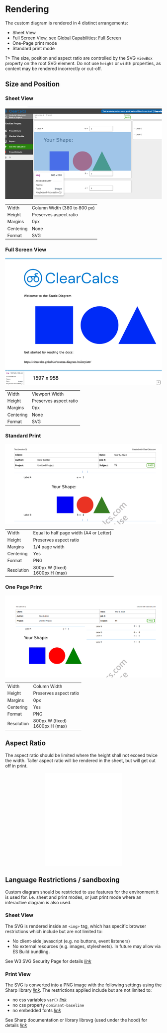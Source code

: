 # Rendering

The custom diagram is rendered in 4 distinct arrangements:

-   Sheet View
-   Full Screen View, see [Global Capabilities: Full Screen](/global-capabilities?id=full-screen)
-   One-Page print mode
-   Standard print mode

?> The size, position and aspect ratio are controlled by the SVG `viewBox` property on the root SVG element. Do not use `height` or `width` properties, as content may be rendered incorrectly or cut-off.

## Size and Position

### Sheet View

<div style="text-align: center;">

![Screenshot of the custom diagram in sheet view](_media/static-diagram-rendering/sheet-size-padding.png ":size=400")

</div>

|           |                              |
| --------- | ---------------------------- |
| Width     | Column Width (380 to 800 px) |
| Height    | Preserves aspect ratio       |
| Margins   | 0px                          |
| Centering | None                         |
| Format    | SVG                          |

### Full Screen View

<div style="text-align: center;">

![Standard](_media/static-diagram-rendering/fullscreen-scaling-text.png ":size=400")

</div>

|           |                        |
| --------- | ---------------------- |
| Width     | Viewport Width         |
| Height    | Preserves aspect ratio |
| Margins   | 0px                    |
| Centering | None                   |
| Format    | SVG                    |

### Standard Print

<div style="text-align: center;">

![Standard](_media/static-diagram-rendering/standard-print-size-padding.png ":size=400")

</div>

|            |                                         |
| ---------- | --------------------------------------- |
| Width      | Equal to half page width (A4 or Letter) |
| Height     | Preserves aspect ratio                  |
| Margins    | 1/4 page width                          |
| Centering  | Yes                                     |
| Format     | PNG                                     |
| Resolution | 800px W (fixed) <br> 1600px H (max)     |

### One Page Print

<div style="text-align: center;">

![One Page](_media/static-diagram-rendering/one-page-print-size-padding.png ":size=400")

</div>

|            |                                     |
| ---------- | ----------------------------------- |
| Width      | Column Width                        |
| Height     | Preserves aspect ratio              |
| Margins    | 0px                                 |
| Centering  | Yes                                 |
| Format     | PNG                                 |
| Resolution | 800px W (fixed) <br> 1600px H (max) |

## Aspect Ratio

The aspect ratio should be limited where the height shall not exceed twice the width. Taller aspect ratio will be rendered in the sheet, but will get cut off in print.

<div style="text-align: center;">

![Screenshot of the custom diagram in sheet view](_media/static-diagram-rendering/aspect-ratio.svg ":size=150")

</div>

## Language Restrictions / sandboxing

Custom diagram should be restricted to use features for the environment it is used for. i.e. sheet and print modes, or just print mode where an interactive diagram is also used.

### Sheet View

The SVG is rendered inside an `<img>` tag, which has specific browser restrictions which include but are not limited to:

-   No client-side javascript (e.g. no buttons, event listeners)
-   No external resources (e.g. images, stylesheets). In future may allow via ES Build bundling.

See W3 SVG Security Page for details _[link](https://www.w3.org/wiki/SVG_Security#SVG_as_image)_

### Print View

The SVG is converted into a PNG image with the following settings using the Sharp library _[link](https://sharp.pixelplumbing.com/)_. The restrictions applied include but are not limited to:

-   no css variables `var()` _[link](https://gitlab.gnome.org/GNOME/librsvg/-/issues/459)_
-   no css property `dominant-baseline`
-   no embedded fonts _[link](https://gitlab.gnome.org/GNOME/librsvg/-/issues/153)_

See Sharp documentation or library librsvg (used under the hood) for details _[link](https://wiki.gnome.org/Projects/LibRsvg)_

